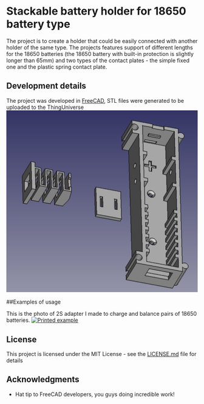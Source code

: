 # Stackable battery holder for 18650 battery type

The project is to create a holder that could be easily connected with another holder of the same type. The projects features support of different lengths for the 18650 batteries (the 18650 battery with built-in protection is slightly longer than 65mm) and two types of the contact plates - the simple fixed one and the plastic spring contact plate.

## Development details

The project was developed in [FreeCAD](https://www.freecadweb.org/), STL files were generated to be uploaded to the ThingUniverse
[![Screenshot from FreeCAD](./view_in_freecad.png?raw=true)](#Development%20details)


##Examples of usage

This is the photo of 2S adapter I made to charge and balance pairs of 18650 batteries.
[![Printed example](./view_on_table.jpg.png?raw=true)](#Examples%20of%20usage)

## License

This project is licensed under the MIT License - see the [LICENSE.md](LICENSE.md) file for details


## Acknowledgments

* Hat tip to FreeCAD developers, you guys doing incredible work!